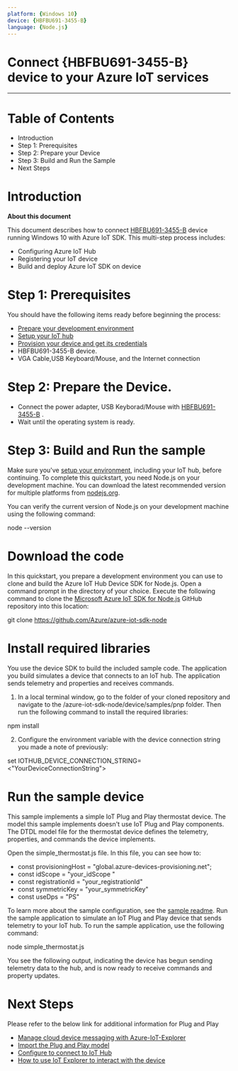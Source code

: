 ```yaml
---
platform: {Windows 10}
device: {HBFBU691-3455-B}
language: {Node.js}
---
```


Connect {HBFBU691-3455-B} device to your Azure IoT services
===

---
# Table of Contents

- Introduction
- Step 1: Prerequisites
- Step 2: Prepare your Device
- Step 3: Build and Run the Sample
- Next Steps

<a name="Introduction"></a>

# Introduction 

**About this document**

This document describes how to connect [HBFBU691-3455-B](https://www.jetwayipc.com/product/hbfbu691-3455-b-series/) device running Windows 10 with Azure IoT SDK. This multi-step process includes:

- Configuring Azure IoT Hub
- Registering your IoT device
- Build and deploy Azure IoT SDK on device

<a name="Prerequisites"></a>
# Step 1: Prerequisites

You should have the following items ready before beginning the process:
- [Prepare your development environment](https://github.com/Azure/azure-iot-sdk-node/blob/master/doc/node-devbox-setup.md)
- [Setup your IoT hub](https://github.com/Azure/azure-iot-device-ecosystem/blob/master/setup_iothub.md)
- [Provision your device and get its credentials](https://github.com/Azure/azure-iot-device-ecosystem/blob/master/manage_iot_hub.md)
- HBFBU691-3455-B device.
- VGA Cable,USB Keyboard/Mouse, and the Internet connection

<a name="preparethedevice"></a>
# Step 2: Prepare the Device.

- Connect the power adapter, USB Keyborad/Mouse with [HBFBU691-3455-B](https://www.jetwayipc.com/product/hbfbu691-3455-b-series/) .
- Wait until the operating system is ready.

# Step 3: Build and Run the sample
Make sure you've [setup your environment](https://docs.microsoft.com/en-us/azure/iot-pnp/set-up-environment), including your IoT hub, before continuing.
To complete this quickstart, you need Node.js on your development machine. You can download the latest recommended version for multiple platforms from [nodejs.org](https://nodejs.org/).

You can verify the current version of Node.js on your development machine using the following command:

node --version

# Download the code
In this quickstart, you prepare a development environment you can use to clone and build the Azure IoT Hub Device SDK for Node.js.
Open a command prompt in the directory of your choice. Execute the following command to clone the [Microsoft Azure IoT SDK for Node.js](https://github.com/Azure/azure-iot-sdk-node) GitHub repository into this location:

git clone https://github.com/Azure/azure-iot-sdk-node

# Install required libraries
You use the device SDK to build the included sample code. The application you build simulates a device that connects to an IoT hub. The application sends telemetry and properties and receives commands.

1. In a local terminal window, go to the folder of your cloned repository and navigate to the /azure-iot-sdk-node/device/samples/pnp folder. Then run the following command to install the required libraries:

npm install

2. Configure the environment variable with the device connection string you made a note of previously:

set IOTHUB_DEVICE_CONNECTION_STRING=<"YourDeviceConnectionString">
  
# Run the sample device
This sample implements a simple IoT Plug and Play thermostat device. The model this sample implements doesn't use IoT Plug and Play components. The DTDL model file for the thermostat device defines the telemetry, properties, and commands the device implements.

Open the simple_thermostat.js file. In this file, you can see how to:

- const provisioningHost = "global.azure-devices-provisioning.net";
- const idScope = "your_idScope "
- const registrationId = "your_registrationId"
- const symmetricKey = "your_symmetricKey"
- const useDps = "PS"

To learn more about the sample configuration, see the [sample readme](https://github.com/Azure/azure-iot-sdk-node/blob/master/device/samples/pnp/readme.md).
Run the sample application to simulate an IoT Plug and Play device that sends telemetry to your IoT hub. To run the sample application, use the following command:

node simple_thermostat.js

You see the following output, indicating the device has begun sending telemetry data to the hub, and is now ready to receive commands and property updates.

# Next Steps

Please refer to the below link for additional information for Plug and Play 

-   [Manage cloud device messaging with Azure-IoT-Explorer](https://github.com/Azure/azure-iot-explorer/releases)
-   [Import the Plug and Play model](https://docs.microsoft.com/en-us/azure/iot-pnp/concepts-model-repository)
-   [Configure to connect to IoT Hub](https://docs.microsoft.com/en-us/azure/iot-pnp/quickstart-connect-device-c)
-   [How to use IoT Explorer to interact with the device ](https://docs.microsoft.com/en-us/azure/iot-pnp/howto-use-iot-explorer#install-azure-iot-explorer)   
